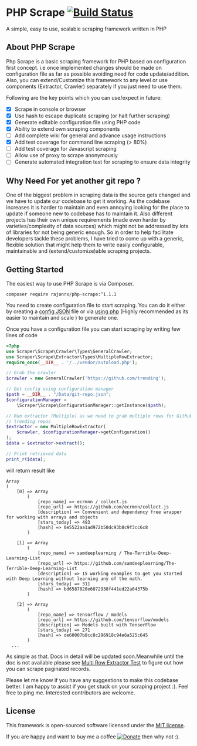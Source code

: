 # PHP Scrape [![Build Status](https://travis-ci.org/rajanrx/php-scrape.svg?branch=master)](https://travis-ci.org/rajanrx/php-scrape)
A simple, easy to use, scalable scraping framework written in PHP

## About PHP Scrape
Php Scrape is a basic scraping framework for PHP based on configuration first
concept. i.e once implemented changes should be made on configuration file as far
as possible avoiding need for code update/addition. Also, you can extend/Customize
this framework to any level or use components (Extractor, Crawler) separately if 
you just need to use them.

Following are the key points which you can use/expect in future:

- [x] Scrape in console or browser
- [x] Use hash to escape duplicate scraping (or halt further scraping)
- [x] Generate editable configuration file using PHP code
- [x] Ability to extend own scraping components
- [ ] Add complete wiki for general and advance usage instructions
- [x] Add test coverage for command line scraping (> 80%)
- [ ] Add test coverage for Javascript scraping
- [ ] Allow use of proxy to scrape anonymously
- [ ] Generate automated integration test for scraping to ensure data integrity 

## Why Need For yet another git repo ?
One of the biggest problem in scraping data is the source gets changed and we 
have to update our codebase to get it working. As the codebase increases it is
harder to maintain and even annoying looking for the place to update if someone
new to codebase has to maintain it. Also different projects has their own unique
requirements (made even harder by varieties/complexity of data sources) which might 
not be addressed by lots of libraries for not being generic enough. 
So in order to help facilitate developers tackle these problems, I have tried to
come up with a generic, flexible solution that might help them to write easily
configurable, maintainable and (extend/customize)able scraping projects.

## Getting Started
The easiest way to use PHP Scrape is via Composer.
```
composer require rajanrx/php-scrape:^1.1.1
```

You need to create configuration file to start scraping. You can do it either by 
creating a [config JSON](https://github.com/rajanrx/php-scrape/blob/master/Examples/Data/git-repo.json) 
file or via [using php](https://github.com/rajanrx/php-scrape/blob/master/Examples/ConfigGenerator.php)
 (Highly recommended as its easier to maintain and scale ) to generate one.

Once you have a configuration file you can start scraping by writing few lines of 
code

```php
<?php
use Scraper\Scrape\Crawler\Types\GeneralCrawler;
use Scraper\Scrape\Extractor\Types\MultipleRowExtractor;
require_once(__DIR__ . '/../vendor/autoload.php');

// Grab the crawler
$crawler = new GeneralCrawler('https://github.com/trending');

// Get config using configuration manager
$path = __DIR__ . "/Data/git-repo.json";
$configurationManager =
    \Scraper\Scrape\ConfigurationManager::getInstance($path);

// Run extractor (Multiple) as we need to grab multiple rows for Github 
// trending repos
$extractor = new MultipleRowExtractor(
    $crawler, $configurationManager->getConfiguration()
);
$data = $extractor->extract();

// Print retrieved data
print_r($data);
```

will return result like
```
Array
(
    [0] => Array
        (
            [repo_name] => ecrmnn / collect.js
            [repo_url] => https://github.com/ecrmnn/collect.js
            [description] => Convenient and dependency free wrapper for working with arrays and objects
            [stars_today] => 493
            [hash] => 0e5522aa1ad972b50dc93b8c9f3cc6c8
        )

    [1] => Array
        (
            [repo_name] => samdeeplearning / The-Terrible-Deep-Learning-List
            [repo_url] => https://github.com/samdeeplearning/The-Terrible-Deep-Learning-List
            [description] => 15 working examples to get you started with Deep Learning without learning any of the math.
            [stars_today] => 311
            [hash] => bd6587020e6072938f441ed22a64375b
        )

    [2] => Array
        (
            [repo_name] => tensorflow / models
            [repo_url] => https://github.com/tensorflow/models
            [description] => Models built with TensorFlow
            [stars_today] => 271
            [hash] => de60007b8cc8c296918c94e6a525c645
        )
  ...
```
As simple as that. 
Docs in detail will be updated soon.Meanwhile until the doc is not available please 
see [Multi Row Extractor Test](https://github.com/rajanrx/php-scrape/blob/master/Tests/Unit/Extractor/Types/MultipleRowExtractorTest.php) 
to figure out how you can scrape paginated records.

Please let me know if you have any suggestions to make this codebase better. I am
happy to assist if you get stuck on your scraping project :). Feel free to ping me.
Interested contributors are welcome.

## License

This framework is open-sourced software licensed under the 
[MIT license](http://opensource.org/licenses/MIT). 

If you are happy and want to buy me a coffee 
[![Donate](https://img.shields.io/badge/Donate-PayPal-green.svg)](https://www.paypal.com/cgi-bin/webscr?cmd=_s-xclick&hosted_button_id=ND8GEY5QKW6TG)
then why not :). 
